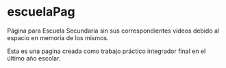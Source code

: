 # escuelaPag
Página para Escuela Secundaria sin sus correspondientes videos debido al espacio en memoria de los mismos.

Esta es una pagina creada como trabajo práctico integrador final en el último año escolar.
